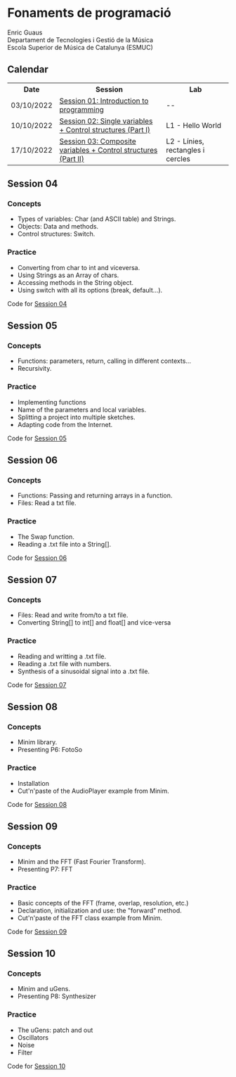 <h1>Fonaments de programació</h1>
Enric Guaus<br>
Departament de Tecnologies i Gestió de la Música<br>
Escola Superior de Música de Catalunya (ESMUC)<br>

<h2>Calendar</h2>

<table>
  <tr>
    <th>Date</th>
    <th>Session</th>
    <th>Lab</th>
  </tr>
  <tr>
    <td>03/10/2022</td>
    <td><a href="https://github.com/enricguaus/programacio/tree/master/session01">Session 01: Introduction to programming</a></td>
    <td>--</td>
  </tr>
  <tr>
    <td>10/10/2022</td>
    <td><a href="https://github.com/enricguaus/programacio/tree/master/session02">Session 02: Single variables + Control structures (Part I)</a></td>
    <td>L1 - Hello World</td>
  </tr>
  <tr>
    <td>17/10/2022</td>
    <td><a href="https://github.com/enricguaus/programacio/tree/master/session03">Session 03: Composite variables + Control structures (Part II)</a></td>
    <td>L2 - Línies, rectangles i cercles</td>
  </tr>
</table>


<h2>Session 04</h2>

<h3>Concepts</h3>
<ul>
<li>Types of variables: Char (and ASCII table) and Strings.
<li>Objects: Data and methods.
<li>Control structures: Switch.
</ul>

<h3>Practice</h3>
<ul>
<li>Converting from char to int and viceversa.
<li>Using Strings as an Array of chars.
<li>Accessing methods in the String object.
<li>Using switch with all its options (break, default...).
</ul>
Code for <a href="https://github.com/enricguaus/ESMUC-TP1/tree/master/session04">Session 04</a>

<h2>Session 05</h2>

<h3>Concepts</h3>
<ul>
<li>Functions: parameters, return, calling in different contexts...
<li>Recursivity.
</ul>

<h3>Practice</h3>
<ul>
<li>Implementing functions
<li>Name of the parameters and local variables.
<li>Splitting a project into multiple sketches.
<li>Adapting code from the Internet.
</ul>
Code for <a href="https://github.com/enricguaus/ESMUC-TP1/tree/master/session05">Session 05</a>

<h2>Session 06</h2>

<h3>Concepts</h3>
<ul>
<li>Functions: Passing and returning arrays in a function.
<li>Files: Read a txt file.
</ul>

<h3>Practice</h3>
<ul>
<li>The Swap function.
<li>Reading a .txt file into a String[].
</ul>
Code for <a href="https://github.com/enricguaus/ESMUC-TP1/tree/master/session06">Session 06</a>

<h2>Session 07</h2>

<h3>Concepts</h3>
<ul>
<li>Files: Read and write from/to a txt file.
<li>       Converting String[] to int[] and float[] and vice-versa
</ul>

<h3>Practice</h3>
<ul>
<li>Reading and writting a .txt file.
<li>Reading a .txt file with numbers.
<li>Synthesis of a sinusoidal signal into a .txt file.
</ul>
Code for <a href="https://github.com/enricguaus/ESMUC-TP1/tree/master/session07">Session 07</a>

<h2>Session 08</h2>

<h3>Concepts</h3>
<ul>
<li>Minim library.
<li>Presenting P6: FotoSo
</ul>

<h3>Practice</h3>
<ul>
<li>Installation
<li>Cut'n'paste of the AudioPlayer example from Minim.
</ul>
Code for <a href="https://github.com/enricguaus/ESMUC-TP1/tree/master/session08">Session 08</a>

<h2>Session 09</h2>

<h3>Concepts</h3>
<ul>
<li>Minim and the FFT (Fast Fourier Transform).
<li>Presenting P7: FFT
</ul>

<h3>Practice</h3>
<ul>
<li>Basic concepts of the FFT (frame, overlap, resolution, etc.)
<li>Declaration, initialization and use: the "forward" method.
<li>Cut'n'paste of the FFT class example from Minim.
</ul>
Code for <a href="https://github.com/enricguaus/ESMUC-TP1/tree/master/session09">Session 09</a>

<h2>Session 10</h2>

<h3>Concepts</h3>
<ul>
<li>Minim and uGens.
<li>Presenting P8: Synthesizer
</ul>

<h3>Practice</h3>
<ul>
<li>The uGens: patch and out
<li>Oscillators
<li>Noise
<li>Filter
</ul>
Code for <a href="https://github.com/enricguaus/ESMUC-TP1/tree/master/session10">Session 10</a>
